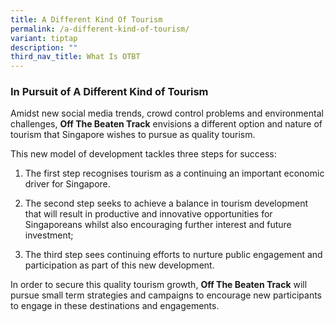 ```yaml
---
title: A Different Kind Of Tourism
permalink: /a-different-kind-of-tourism/
variant: tiptap
description: ""
third_nav_title: What Is OTBT
---
```

<h3> In Pursuit of A Different Kind of Tourism</h3>
<p>Amidst new social media trends, crowd control problems and environmental
challenges, <strong>Off The Beaten Track</strong> envisions a different option
and nature of tourism that Singapore wishes to pursue as quality tourism.</p>
<p>This new model of development tackles three steps for success:</p>
<ol data-tight="true" class="tight">
<li>
<p>The first step recognises tourism as a continuing an important economic
driver for Singapore.</p>
<p></p>
</li>
<li>
<p>The second step seeks to achieve a balance in tourism development that
will result in productive and innovative opportunities for Singaporeans
whilst also encouraging further interest and future investment;</p>
<p></p>
</li>
<li>
<p>The third step sees continuing efforts to nurture public engagement and
participation as part of this new development.</p>
</li>
</ol>
<p>In order to secure this quality tourism growth, <strong>Off The Beaten Track</strong> will
pursue small term strategies and campaigns to encourage new participants
to engage in these destinations and engagements.</p>
<p></p>